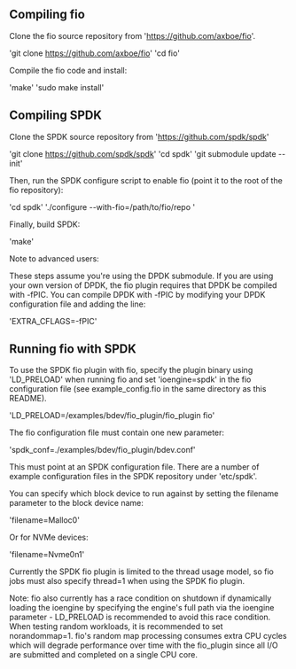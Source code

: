 ## Compiling fio

Clone the fio source repository from 'https://github.com/axboe/fio'.

'git clone https://github.com/axboe/fio'
'cd fio'

Compile the fio code and install:

'make'
'sudo make install'

## Compiling SPDK

Clone the SPDK source repository from 'https://github.com/spdk/spdk'

'git clone https://github.com/spdk/spdk'
'cd spdk'
'git submodule update --init'

Then, run the SPDK configure script to enable fio (point it to the root of the fio repository):

'cd spdk'
'./configure --with-fio=/path/to/fio/repo <other configuration options>'

Finally, build SPDK:

'make'

Note to advanced users:

 These steps assume you're using the DPDK submodule. If you are using your own version of DPDK, the fio plugin requires that DPDK be compiled with -fPIC. You can compile DPDK with -fPIC by modifying your DPDK configuration file and adding the line:

'EXTRA_CFLAGS=-fPIC'

## Running fio with SPDK

To use the SPDK fio plugin with fio, specify the plugin binary using 'LD_PRELOAD' when running fio and set 'ioengine=spdk' in the fio configuration file (see example_config.fio in the same directory as this README).

'LD_PRELOAD=<path to spdk repo>/examples/bdev/fio_plugin/fio_plugin fio'

The fio configuration file must contain one new parameter:

'spdk_conf=./examples/bdev/fio_plugin/bdev.conf'

This must point at an SPDK configuration file. There are a number of example configuration files in the SPDK repository under 'etc/spdk'.

You can specify which block device to run against by setting the filename parameter to the block device name:

'filename=Malloc0'

Or for NVMe devices:

'filename=Nvme0n1'

Currently the SPDK fio plugin is limited to the thread usage model, so fio jobs must also specify thread=1 when using the SPDK fio plugin.

Note:
fio also currently has a race condition on shutdown if dynamically loading the ioengine by specifying the engine's full path via the ioengine parameter - LD_PRELOAD is recommended to avoid this race condition.
When testing random workloads, it is recommended to set norandommap=1. fio's random map processing consumes extra CPU cycles which will degrade performance over time with the fio_plugin since all I/O are submitted and completed on a single CPU core.
